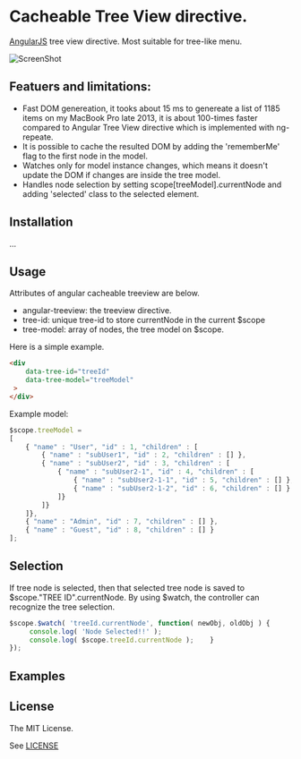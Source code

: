 Cacheable Tree View directive. 
================

[AngularJS](https://github.com/angular/angular.js) tree view directive. Most suitable for tree-like menu.

![ScreenShot](https://github.com/nakolkin/angular-cacheable-treeview/raw/master/img/preview.png)

## Featuers and limitations:
   - Fast DOM genereation, it tooks about 15 ms to genereate a list of 1185 items on my MacBook Pro late 2013,
     it is about 100-times faster compared to Angular Tree View directive which is implemented with ng-repeate.
   - It is possible to cache the resulted DOM by adding the 'rememberMe' flag to the first node in the model.
   - Watches only for model instance changes, which means it doesn't update the DOM if changes are inside the tree model.
   - Handles node selection by setting scope[treeModel].currentNode and adding 'selected' class to the selected element.

## Installation

...

## Usage

Attributes of angular cacheable treeview are below.

- angular-treeview: the treeview directive.
- tree-id: unique tree-id to store currentNode in the current $scope
- tree-model: array of nodes, the tree model on $scope.

Here is a simple example.


```html
<div
	data-tree-id="treeId"
	data-tree-model="treeModel"
 >
</div>
```

Example model:

```javascript
$scope.treeModel = 
[
	{ "name" : "User", "id" : 1, "children" : [
		{ "name" : "subUser1", "id" : 2, "children" : [] },
		{ "name" : "subUser2", "id" : 3, "children" : [
			{ "name" : "subUser2-1", "id" : 4, "children" : [
				{ "name" : "subUser2-1-1", "id" : 5, "children" : [] },
				{ "name" : "subUser2-1-2", "id" : 6, "children" : [] }
			]}
		]}
	]},
	{ "name" : "Admin", "id" : 7, "children" : [] },
	{ "name" : "Guest", "id" : 8, "children" : [] }
];	 
```

## Selection

If tree node is selected, then that selected tree node is saved to $scope."TREE ID".currentNode. By using $watch, the controller can recognize the tree selection.


```javascript
$scope.$watch( 'treeId.currentNode', function( newObj, oldObj ) {
     console.log( 'Node Selected!!' );
     console.log( $scope.treeId.currentNode );    }
});
```

## Examples


## License

The MIT License.

See [LICENSE](https://github.com/eu81273/angular.treeview/blob/master/LICENSE)
